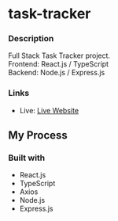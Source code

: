 # task-tracker

### Description

Full Stack Task Tracker project.
</br>
Frontend: React.js / TypeScript
</br>
Backend: Node.js / Express.js

### Links

- Live: [Live Website](https://task-tracker-typescript.vercel.app/)

## My Process

### Built with

- React.js
- TypeScript
- Axios
- Node.js
- Express.js
